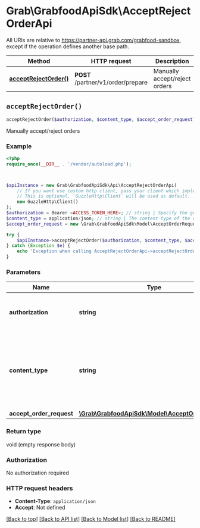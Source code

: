 # Grab\GrabfoodApiSdk\AcceptRejectOrderApi

All URIs are relative to https://partner-api.grab.com/grabfood-sandbox, except if the operation defines another base path.

| Method | HTTP request | Description |
| ------------- | ------------- | ------------- |
| [**acceptRejectOrder()**](AcceptRejectOrderApi.md#acceptRejectOrder) | **POST** /partner/v1/order/prepare | Manually accept/reject orders |


## `acceptRejectOrder()`

```php
acceptRejectOrder($authorization, $content_type, $accept_order_request)
```

Manually accept/reject orders

### Example

```php
<?php
require_once(__DIR__ . '/vendor/autoload.php');



$apiInstance = new Grab\GrabfoodApiSdk\Api\AcceptRejectOrderApi(
    // If you want use custom http client, pass your client which implements `GuzzleHttp\ClientInterface`.
    // This is optional, `GuzzleHttp\Client` will be used as default.
    new GuzzleHttp\Client()
);
$authorization = Bearer <ACCESS_TOKEN_HERE>; // string | Specify the generated authorization token of the bearer type.
$content_type = application/json; // string | The content type of the request body. You must use `application/json` for this header as GrabFood API currently does not support other formats.
$accept_order_request = new \Grab\GrabfoodApiSdk\Model\AcceptOrderRequest(); // \Grab\GrabfoodApiSdk\Model\AcceptOrderRequest | 

try {
    $apiInstance->acceptRejectOrder($authorization, $content_type, $accept_order_request);
} catch (Exception $e) {
    echo 'Exception when calling AcceptRejectOrderApi->acceptRejectOrder: ', $e->getMessage(), PHP_EOL;
}
```

### Parameters

| Name | Type | Description  | Notes |
| ------------- | ------------- | ------------- | ------------- |
| **authorization** | **string**| Specify the generated authorization token of the bearer type. | |
| **content_type** | **string**| The content type of the request body. You must use &#x60;application/json&#x60; for this header as GrabFood API currently does not support other formats. | |
| **accept_order_request** | [**\Grab\GrabfoodApiSdk\Model\AcceptOrderRequest**](../Model/AcceptOrderRequest.md)|  | |

### Return type

void (empty response body)

### Authorization

No authorization required

### HTTP request headers

- **Content-Type**: `application/json`
- **Accept**: Not defined

[[Back to top]](#) [[Back to API list]](../../README.md#endpoints)
[[Back to Model list]](../../README.md#models)
[[Back to README]](../../README.md)
